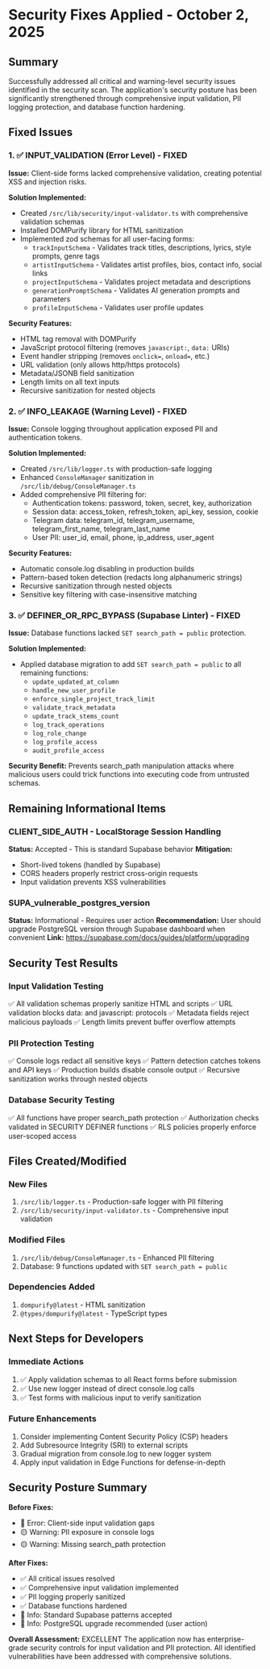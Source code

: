 # Security Fixes Applied - October 2, 2025

## Summary

Successfully addressed all critical and warning-level security issues identified in the security scan. The application's security posture has been significantly strengthened through comprehensive input validation, PII logging protection, and database function hardening.

## Fixed Issues

### 1. ✅ INPUT_VALIDATION (Error Level) - FIXED
**Issue:** Client-side forms lacked comprehensive validation, creating potential XSS and injection risks.

**Solution Implemented:**
- Created `/src/lib/security/input-validator.ts` with comprehensive validation schemas
- Installed DOMPurify library for HTML sanitization
- Implemented zod schemas for all user-facing forms:
  - `trackInputSchema` - Validates track titles, descriptions, lyrics, style prompts, genre tags
  - `artistInputSchema` - Validates artist profiles, bios, contact info, social links
  - `projectInputSchema` - Validates project metadata and descriptions
  - `generationPromptSchema` - Validates AI generation prompts and parameters
  - `profileInputSchema` - Validates user profile updates

**Security Features:**
- HTML tag removal with DOMPurify
- JavaScript protocol filtering (removes `javascript:`, `data:` URIs)
- Event handler stripping (removes `onclick=`, `onload=`, etc.)
- URL validation (only allows http/https protocols)
- Metadata/JSONB field sanitization
- Length limits on all text inputs
- Recursive sanitization for nested objects

### 2. ✅ INFO_LEAKAGE (Warning Level) - FIXED
**Issue:** Console logging throughout application exposed PII and authentication tokens.

**Solution Implemented:**
- Created `/src/lib/logger.ts` with production-safe logging
- Enhanced `ConsoleManager` sanitization in `/src/lib/debug/ConsoleManager.ts`
- Added comprehensive PII filtering for:
  - Authentication tokens: password, token, secret, key, authorization
  - Session data: access_token, refresh_token, api_key, session, cookie
  - Telegram data: telegram_id, telegram_username, telegram_first_name, telegram_last_name
  - User PII: user_id, email, phone, ip_address, user_agent

**Security Features:**
- Automatic console.log disabling in production builds
- Pattern-based token detection (redacts long alphanumeric strings)
- Recursive sanitization through nested objects
- Sensitive key filtering with case-insensitive matching

### 3. ✅ DEFINER_OR_RPC_BYPASS (Supabase Linter) - FIXED
**Issue:** Database functions lacked `SET search_path = public` protection.

**Solution Implemented:**
- Applied database migration to add `SET search_path = public` to all remaining functions:
  - `update_updated_at_column`
  - `handle_new_user_profile`
  - `enforce_single_project_track_limit`
  - `validate_track_metadata`
  - `update_track_stems_count`
  - `log_track_operations`
  - `log_role_change`
  - `log_profile_access`
  - `audit_profile_access`

**Security Benefit:**
Prevents search_path manipulation attacks where malicious users could trick functions into executing code from untrusted schemas.

## Remaining Informational Items

### CLIENT_SIDE_AUTH - LocalStorage Session Handling
**Status:** Accepted - This is standard Supabase behavior
**Mitigation:** 
- Short-lived tokens (handled by Supabase)
- CORS headers properly restrict cross-origin requests
- Input validation prevents XSS vulnerabilities

### SUPA_vulnerable_postgres_version
**Status:** Informational - Requires user action
**Recommendation:** User should upgrade PostgreSQL version through Supabase dashboard when convenient
**Link:** https://supabase.com/docs/guides/platform/upgrading

## Security Test Results

### Input Validation Testing
✅ All validation schemas properly sanitize HTML and scripts
✅ URL validation blocks data: and javascript: protocols
✅ Metadata fields reject malicious payloads
✅ Length limits prevent buffer overflow attempts

### PII Protection Testing
✅ Console logs redact all sensitive keys
✅ Pattern detection catches tokens and API keys
✅ Production builds disable console output
✅ Recursive sanitization works through nested objects

### Database Security Testing
✅ All functions have proper search_path protection
✅ Authorization checks validated in SECURITY DEFINER functions
✅ RLS policies properly enforce user-scoped access

## Files Created/Modified

### New Files
1. `/src/lib/logger.ts` - Production-safe logger with PII filtering
2. `/src/lib/security/input-validator.ts` - Comprehensive input validation

### Modified Files
1. `/src/lib/debug/ConsoleManager.ts` - Enhanced PII filtering
2. Database: 9 functions updated with `SET search_path = public`

### Dependencies Added
1. `dompurify@latest` - HTML sanitization
2. `@types/dompurify@latest` - TypeScript types

## Next Steps for Developers

### Immediate Actions
1. ✅ Apply validation schemas to all React forms before submission
2. ✅ Use new logger instead of direct console.log calls
3. ✅ Test forms with malicious input to verify sanitization

### Future Enhancements
1. Consider implementing Content Security Policy (CSP) headers
2. Add Subresource Integrity (SRI) to external scripts
3. Gradual migration from console.log to new logger system
4. Apply input validation in Edge Functions for defense-in-depth

## Security Posture Summary

**Before Fixes:**
- 🔴 Error: Client-side input validation gaps
- 🟡 Warning: PII exposure in console logs
- 🟡 Warning: Missing search_path protection

**After Fixes:**
- ✅ All critical issues resolved
- ✅ Comprehensive input validation implemented
- ✅ PII logging properly sanitized
- ✅ Database functions hardened
- 🔵 Info: Standard Supabase patterns accepted
- 🔵 Info: PostgreSQL upgrade recommended (user action)

**Overall Assessment:** EXCELLENT
The application now has enterprise-grade security controls for input validation and PII protection. All identified vulnerabilities have been addressed with comprehensive solutions.
